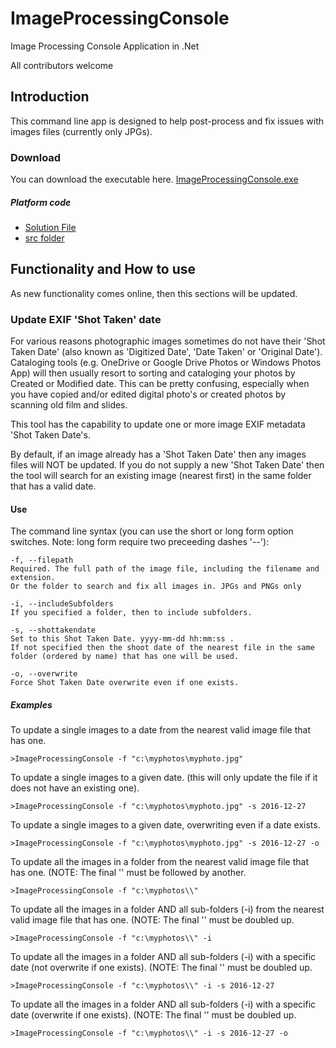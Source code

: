 # ImageProcessingConsole
Image Processing Console Application in .Net

All contributors welcome

## Introduction
This command line app is designed to help post-process and fix issues with images files (currently only JPGs).

### Download
You can download the executable here. [ImageProcessingConsole.exe](https://github.com/nrogoff/ImageProcessingConsole/blob/master/download/ImageProcessingConsole.exe)

##### Platform code

* [Solution File](https://github.com/nrogoff/ImageProcessingConsole/blob/master/src/hms.ImageProcessing/hms.ImageProcessing.sln)
* [src folder](https://github.com/nrogoff/ImageProcessingConsole/tree/master/src)

## Functionality and How to use
As new functionality comes online, then this sections will be updated.
### Update EXIF 'Shot Taken' date
For various reasons photographic images sometimes do not have their 'Shot Taken Date' (also known as 'Digitized Date', 'Date Taken' or 'Original Date'). 
Cataloging tools (e.g. OneDrive or Google Drive Photos or Windows Photos App) will then usually resort to sorting and cataloging your photos by Created or Modified date. This can be pretty confusing, especially when you have copied and/or edited digital photo's or created photos by scanning old film and slides.

This tool has the capability to update one or more image EXIF metadata 'Shot Taken Date's.

By default, if an image already has a 'Shot Taken Date' then any images files will NOT be updated.
If you do not supply a new 'Shot Taken Date' then the tool will search for an existing image (nearest first) in the same folder that has a valid date.

#### Use

The command line syntax (you can use the short or long form option switches. Note: long form require two preceeding dashes '--'):
```
-f, --filepath             
Required. The full path of the image file, including the filename and extension. 
Or the folder to search and fix all images in. JPGs and PNGs only

-i, --includeSubfolders    
If you specified a folder, then to include subfolders.

-s, --shottakendate            
Set to this Shot Taken Date. yyyy-mm-dd hh:mm:ss . 
If not specified then the shoot date of the nearest file in the same folder (ordered by name) that has one will be used.

-o, --overwrite            
Force Shot Taken Date overwrite even if one exists.
```
##### Examples
To update a single images to a date from the nearest valid image file that has one.
```
>ImageProcessingConsole -f "c:\myphotos\myphoto.jpg"
```
To update a single images to a given date. (this will only update the file if it does not have an existing one).
```
>ImageProcessingConsole -f "c:\myphotos\myphoto.jpg" -s 2016-12-27
```
To update a single images to a given date, overwriting even if a date exists.
```
>ImageProcessingConsole -f "c:\myphotos\myphoto.jpg" -s 2016-12-27 -o
```
To update all the images in a folder from the nearest valid image file that has one. (NOTE: The final '\' must be followed by another.
```
>ImageProcessingConsole -f "c:\myphotos\\"
```
To update all the images in a folder AND all sub-folders (-i) from the nearest valid image file that has one. (NOTE: The final '\' must be doubled up.
```
>ImageProcessingConsole -f "c:\myphotos\\" -i
```
To update all the images in a folder AND all sub-folders (-i) with a specific date (not overwrite if one exists). (NOTE: The final '\' must be doubled up.
```
>ImageProcessingConsole -f "c:\myphotos\\" -i -s 2016-12-27
```
To update all the images in a folder AND all sub-folders (-i) with a specific date (overwrite if one exists). (NOTE: The final '\' must be doubled up.
```
>ImageProcessingConsole -f "c:\myphotos\\" -i -s 2016-12-27 -o
```
